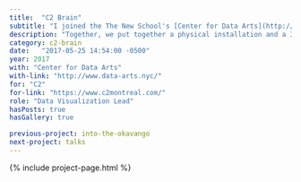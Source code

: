 ```yaml
---
title:  "C2 Brain"
subtitle: "I joined the The New School's [Center for Data Arts](http://www.data-arts.nyc/) to visualize the depth and breadth of conversations that took place at one of the world's most eclectic business conferences."
description: "Together, we put together a physical installation and a 3-day live-coding performance to transcribe the substance of C2 Montreal."
category: c2-brain
date:   "2017-05-25 14:54:00 -0500"
year: 2017
with: "Center for Data Arts"
with-link: "http://www.data-arts.nyc/"
for: "C2"
for-link: "https://www.c2montreal.com/"
role: "Data Visualization Lead"
hasPosts: true
hasGallery: true

previous-project: into-the-okavango
next-project: talks
---
```


{% include project-page.html %}